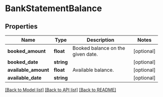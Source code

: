 # BankStatementBalance

## Properties
Name | Type | Description | Notes
------------ | ------------- | ------------- | -------------
**booked_amount** | **float** | Booked balance on the given date. | [optional] 
**booked_date** | **string** |  | [optional] 
**available_amount** | **float** | Available balance. | [optional] 
**available_date** | **string** |  | [optional] 

[[Back to Model list]](../../README.md#documentation-for-models) [[Back to API list]](../../README.md#documentation-for-api-endpoints) [[Back to README]](../../README.md)

